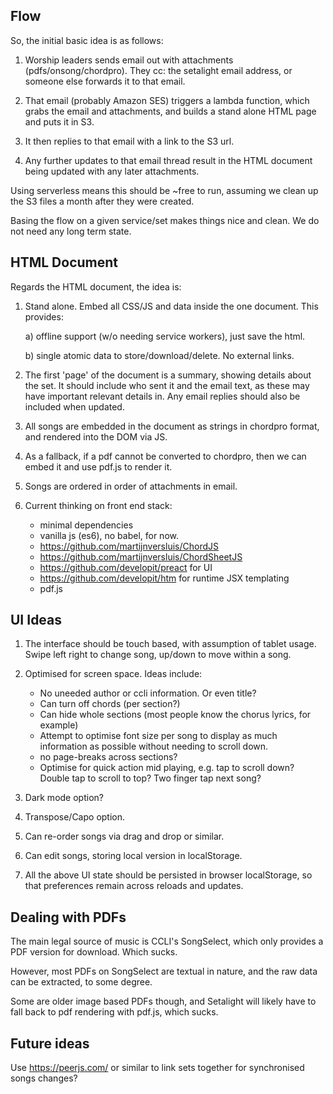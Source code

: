 Flow
----

So, the initial basic idea is as follows:

1. Worship leaders sends email out with attachments
   (pdfs/onsong/chordpro). They cc: the setalight email address, or
   someone else forwards it to that email.

2. That email (probably Amazon SES) triggers a lambda function, which
   grabs the email and attachments, and builds a stand alone HTML page
   and puts it in S3.

3. It then replies to that email with a link to the S3 url.

4. Any further updates to that email thread result in the HTML document
   being updated with any later attachments.


Using serverless means this should be ~free to run, assuming we clean up
the S3 files a month after they were created.

Basing the flow on a given service/set makes things nice and clean. We
do not need any long term state.


HTML Document
-------------

Regards the HTML document, the idea is:

1. Stand alone. Embed all CSS/JS and data inside the one document. This
   provides:
   
     a) offline support (w/o needing service workers), just save the
     html.
   
     b) single atomic data to store/download/delete. No external links.

2. The first 'page' of the document is a summary, showing details about
   the set. It should include who sent it and the email text, as these
   may have important relevant details in. Any email replies should also
   be included when updated.

3. All songs are embedded in the document as strings in chordpro format,
   and rendered into the DOM via JS.

4. As a fallback, if a pdf cannot be converted to chordpro, then we can
   embed it and use pdf.js to render it.

5. Songs are ordered in order of attachments in email.

6. Current thinking on front end stack:

   - minimal dependencies
   - vanilla js (es6), no babel, for now.
   - https://github.com/martijnversluis/ChordJS
   - https://github.com/martijnversluis/ChordSheetJS
   - https://github.com/developit/preact for UI
   - https://github.com/developit/htm for runtime JSX templating
   - pdf.js


UI Ideas
--------

1. The interface should be touch based, with assumption of tablet usage.
   Swipe left right to change song, up/down to move within a song.

2. Optimised for screen space. Ideas include:

   - No uneeded author or ccli information. Or even title?
   - Can turn off chords (per section?)
   - Can hide whole sections (most people know the chorus lyrics, for
     example)
   - Attempt to optimise font size per song to display as much
     information as possible without needing to scroll down.
   - no page-breaks across sections?
   - Optimise for quick action mid playing, e.g. tap to scroll down?
     Double tap to scroll to top? Two finger tap next song?

3. Dark mode option?

4. Transpose/Capo option.

5. Can re-order songs via drag and drop or similar.

6. Can edit songs, storing local version in localStorage.

7. All the above UI state should be persisted in browser localStorage,
   so that preferences remain across reloads and updates.


Dealing with PDFs
-----------------

The main legal source of music is CCLI's SongSelect, which only provides
a PDF version for download. Which sucks.

However, most PDFs on SongSelect are textual in nature, and the raw data
can be extracted, to some degree.

Some are older image based PDFs though, and Setalight will likely have
to fall back to pdf rendering with pdf.js, which sucks.


Future ideas
------------

Use https://peerjs.com/ or similar to link sets together for
synchronised songs changes?

